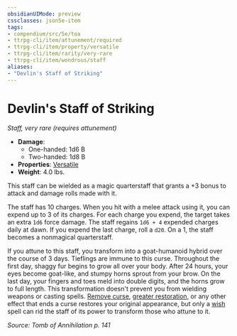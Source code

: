 ```yaml
---
obsidianUIMode: preview
cssclasses: json5e-item
tags:
- compendium/src/5e/toa
- ttrpg-cli/item/attunement/required
- ttrpg-cli/item/property/versatile
- ttrpg-cli/item/rarity/very-rare
- ttrpg-cli/item/wondrous/staff
aliases: 
- "Devlin's Staff of Striking"
---
```

# Devlin's Staff of Striking
*Staff, very rare (requires attunement)*  

- **Damage**:
  - One-handed: 1d6 B
  - Two-handed: 1d8 B
- **Properties**: [Versatile](/3-Mechanics/CLI/rules/item-properties.md#Versatile)
- **Weight**: 4.0 lbs.

This staff can be wielded as a magic quarterstaff that grants a +3 bonus to attack and damage rolls made with it.

The staff has 10 charges. When you hit with a melee attack using it, you can expend up to 3 of its charges. For each charge you expend, the target takes an extra `1d6` force damage. The staff regains `1d6 + 4` expended charges daily at dawn. If you expend the last charge, roll a `d20`. On a 1, the staff becomes a nonmagical quarterstaff.

If you attune to this staff, you transform into a goat-humanoid hybrid over the course of 3 days. Tieflings are immune to this curse. Throughout the first day, shaggy fur begins to grow all over your body. After 24 hours, your eyes become goat-like, and stumpy horns sprout from your brow. On the last day, your fingers and toes meld into double digits, and the horns grow to full length. This transformation doesn't prevent you from wielding weapons or casting spells. [Remove curse](/3-Mechanics/CLI/spells/remove-curse.md), [greater restoration](/3-Mechanics/CLI/spells/greater-restoration.md), or any other effect that ends a curse restores your original appearance, but only a [wish](/3-Mechanics/CLI/spells/wish.md) spell can rid the staff of its power to transform those who attune to it.

*Source: Tomb of Annihilation p. 141*